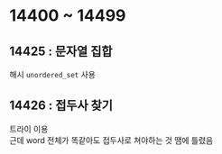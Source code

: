 # 14400 ~ 14499


## 14425 : 문자열 집합
해시 `unordered_set` 사용

## 14426 : 접두사 찾기
트라이 이용  
근데 word 전체가 똑같아도 접두사로 쳐야하는 것 땜에 틀렸음
